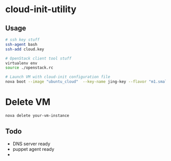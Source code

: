 # cloud-init-utility
## Usage
``` bash
# ssh key stuff
ssh-agent bash
ssh-add cloud.key

# OpenStack client tool stuff
virtualenv env
source ./openstack.rc

# Launch VM with cloud-init configuration file
nova boot --image "ubuntu_cloud"  --key-name jing-key --flavor "m1.small" --availability-zone "node10" --user-data  your-cloud-config file your-vm-name --nic net-id=fc48a1d5-62e9-459f-89ab-86f4c0bf6486
```
# Delete VM
``` bash
nova delete your-vm-instance
```

## Todo
- DNS server ready
- puppet agent ready
- 
